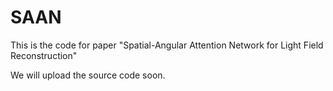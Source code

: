# SAAN
This is the code for paper "Spatial-Angular Attention Network for Light Field Reconstruction"

We will upload the source code soon.
